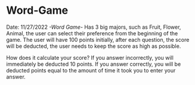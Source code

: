 # Word-Game
Date: 11/27/2022
*-Word Game-*
Has 3 big majors, such as Fruit, Flower, Animal, the user can select their preference from the beginning of the game.
The user will have 100 points initially, after each question,	the score will be deducted, the user needs to keep the score as high as possible.

How does it calculate your score?
If you answer incorrectly, you will immediately be deducted 10 points.
If you answer correctly, you will be deducted points equal to the amount of time it took you to enter your answer.
